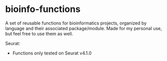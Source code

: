 # bioinfo-functions
A set of reusable functions for bioinformatics projects, organized by language and their associated package/module. Made for my personal use, but feel free to use them as well.   

Seurat:
- Functions only tested on Seurat v4.1.0
